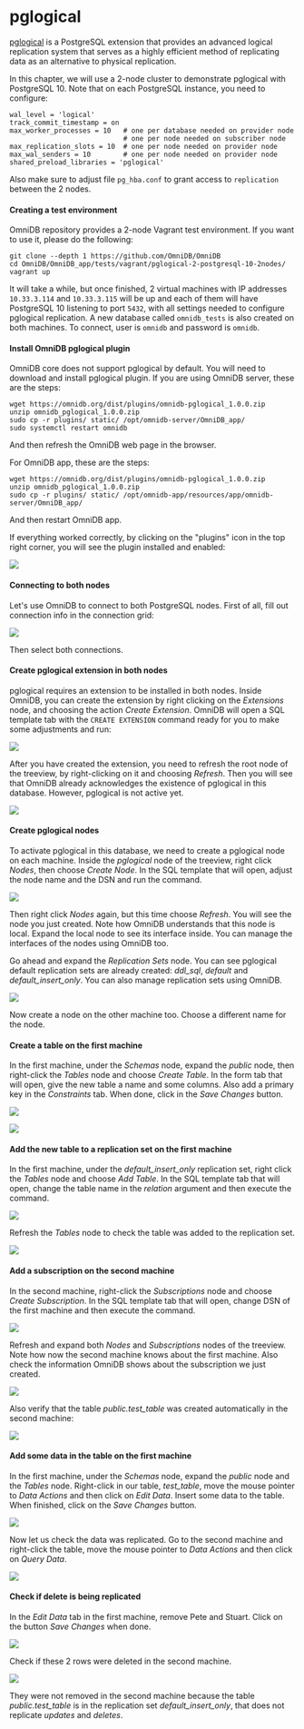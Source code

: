 # pglogical

[pglogical](https://www.2ndquadrant.com/en/resources/pglogical/) is a PostgreSQL
extension that provides an advanced logical replication system that serves as a
highly efficient method of replicating data as an alternative to physical
replication.

In this chapter, we will use a 2-node cluster to demonstrate pglogical with
PostgreSQL 10. Note that on each PostgreSQL instance, you need to configure:

```text
wal_level = 'logical'
track_commit_timestamp = on
max_worker_processes = 10   # one per database needed on provider node
                            # one per node needed on subscriber node
max_replication_slots = 10  # one per node needed on provider node
max_wal_senders = 10        # one per node needed on provider node
shared_preload_libraries = 'pglogical'
```

Also make sure to adjust file `pg_hba.conf` to grant access to `replication`
between the 2 nodes.


#### Creating a test environment

OmniDB repository provides a 2-node Vagrant test environment. If you want to
use it, please do the following:

```
git clone --depth 1 https://github.com/OmniDB/OmniDB
cd OmniDB/OmniDB_app/tests/vagrant/pglogical-2-postgresql-10-2nodes/
vagrant up
```

It will take a while, but once finished, 2 virtual machines with IP addresses
`10.33.3.114` and `10.33.3.115` will be up and each of them will have PostgreSQL
10 listening to port `5432`, with all settings needed to configure pglogical
replication. A new database called `omnidb_tests` is also created on
both machines. To connect, user is `omnidb` and password is `omnidb`.


#### Install OmniDB pglogical plugin

OmniDB core does not support pglogical by default. You will need to download and
install pglogical plugin. If you are using OmniDB server, these are the steps:

```
wget https://omnidb.org/dist/plugins/omnidb-pglogical_1.0.0.zip
unzip omnidb_pglogical_1.0.0.zip
sudo cp -r plugins/ static/ /opt/omnidb-server/OmniDB_app/
sudo systemctl restart omnidb
```

And then refresh the OmniDB web page in the browser.

For OmniDB app, these are the steps:

```
wget https://omnidb.org/dist/plugins/omnidb-pglogical_1.0.0.zip
unzip omnidb_pglogical_1.0.0.zip
sudo cp -r plugins/ static/ /opt/omnidb-app/resources/app/omnidb-server/OmniDB_app/
```

And then restart OmniDB app.

If everything worked correctly, by clicking on the "plugins" icon in the top
right corner, you will see the plugin installed and enabled:

![](https://raw.githubusercontent.com/OmniDB/doc/master/img/image_193.png)


#### Connecting to both nodes

Let's use OmniDB to connect to both PostgreSQL nodes. First of all, fill out
connection info in the connection grid:

![](https://raw.githubusercontent.com/OmniDB/doc/master/img/image_128.png)

Then select both connections.


#### Create pglogical extension in both nodes

pglogical requires an extension to be installed in both nodes. Inside OmniDB,
you can create the extension by right clicking on the *Extensions* node, and
choosing the action *Create Extension*. OmniDB will open a SQL template tab with
the `CREATE EXTENSION` command ready for you to make some adjustments and run:

![](https://raw.githubusercontent.com/OmniDB/doc/master/img/image_129.png)

After you have created the extension, you need to refresh the root node of the
treeview, by right-clicking on it and choosing *Refresh*. Then you will see that
OmniDB already acknowledges the existence of pglogical in this database.
However, pglogical is not active yet.

![](https://raw.githubusercontent.com/OmniDB/doc/master/img/image_130.png)


#### Create pglogical nodes

To activate pglogical in this database, we need to create a pglogical node on
each machine. Inside the *pglogical* node of the treeview, right click *Nodes*,
then choose *Create Node*. In the SQL template that will open, adjust the node
name and the DSN and run the command.

![](https://raw.githubusercontent.com/OmniDB/doc/master/img/image_131.png)

Then right click *Nodes* again, but this time choose *Refresh*. You will see
the node you just created. Note how OmniDB understands that this node is local.
Expand the local node to see its interface inside. You can manage the interfaces
of the nodes using OmniDB too.

Go ahead and expand the *Replication Sets* node. You can see pglogical default
replication sets are already created: *ddl_sql*, *default* and
*default_insert_only*. You can also manage replication sets using OmniDB.

![](https://raw.githubusercontent.com/OmniDB/doc/master/img/image_132.png)

Now create a node on the other machine too. Choose a different name for the
node.


#### Create a table on the first machine

In the first machine, under the *Schemas* node, expand the *public* node, then
right-click the *Tables* node and choose *Create Table*. In the form tab that
will open, give the new table a name and some columns. Also add a primary key in
the *Constraints* tab. When done, click in the *Save Changes* button.

![](https://raw.githubusercontent.com/OmniDB/doc/master/img/image_133.png)

![](https://raw.githubusercontent.com/OmniDB/doc/master/img/image_134.png)


#### Add the new table to a replication set on the first machine

In the first machine, under the *default_insert_only* replication set, right
click the *Tables* node and choose *Add Table*. In the SQL template tab that
will open, change the table name in the *relation* argument and then execute the
command.

![](https://raw.githubusercontent.com/OmniDB/doc/master/img/image_135.png)

Refresh the *Tables* node to check the table was added to the replication set.

![](https://raw.githubusercontent.com/OmniDB/doc/master/img/image_136.png)


#### Add a subscription on the second machine

In the second machine, right-click the *Subscriptions* node and choose *Create
Subscription*. In the SQL template tab that will open, change DSN of the first
machine and then execute the command.

![](https://raw.githubusercontent.com/OmniDB/doc/master/img/image_137.png)

Refresh and expand both *Nodes* and *Subscriptions* nodes of the treeview. Note
how now the second machine knows about the first machine. Also check the
information OmniDB shows about the subscription we just created.

![](https://raw.githubusercontent.com/OmniDB/doc/master/img/image_138.png)

Also verify that the table *public.test_table* was created automatically in the
second machine:

![](https://raw.githubusercontent.com/OmniDB/doc/master/img/image_139.png)


#### Add some data in the table on the first machine

In the first machine, under the *Schemas* node, expand the *public* node and
the *Tables* node. Right-click in our table, *test_table*, move the mouse
pointer to *Data Actions* and then click on *Edit Data*. Insert some data to the
table. When finished, click on the *Save Changes* button.

![](https://raw.githubusercontent.com/OmniDB/doc/master/img/image_140.png)

Now let us check the data was replicated. Go to the second machine and
right-click the table, move the mouse pointer to *Data Actions* and then click
on *Query Data*.

![](https://raw.githubusercontent.com/OmniDB/doc/master/img/image_141.png)


#### Check if delete is being replicated

In the *Edit Data* tab in the first machine, remove Pete and Stuart. Click on
the button *Save Changes* when done.

![](https://raw.githubusercontent.com/OmniDB/doc/master/img/image_142.png)

Check if these 2 rows were deleted in the second machine.

![](https://raw.githubusercontent.com/OmniDB/doc/master/img/image_143.png)

They were not removed in the second machine because the table
*public.test_table* is in the replication set *default_insert_only*, that does
not replicate *updates* and *deletes*.
